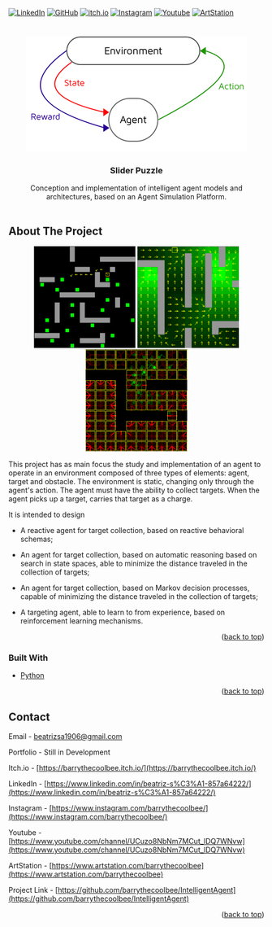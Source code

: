 <div id="top"></div>

[![LinkedIn][linkedin-shield]][linkedin-url]
[![GitHub][github-shield]][github-url]
[![itch.io][itch-shield]][itch-url]
[![Instagram][instagram-shield]][instagram-url]
[![Youtube][youtube-shield]][youtube-url]
[![ArtStation][artstation-shield]][artstation-url]

<!-- PROJECT LOGO -->
<br />
<div align="center">
  <a href="https://github.com/barrythecoolbee/IntelligentAgent">
    <img src="Screenshots/Markov.png" alt="Logo" >
  </a>

<h3 align="center">Slider Puzzle</h3>

  <p align="center">
    Conception and implementation of intelligent agent models and architectures, based on an Agent Simulation Platform.
    <br />
    <br />
  </p>
</div>




<!-- ABOUT THE PROJECT -->
## About The Project

<p align="center">
<img src="Screenshots/agentedeliberativo.png" alt="Logo" width="200" height="200" >
<img src="Screenshots/pdm.png" alt="Logo" width="200" height="200">
<img src="Screenshots/ref.png" alt="Logo" width="200" height="200">
</p>


This project has as main focus the study and implementation of an agent to operate in an environment composed of three types of elements: agent, target and obstacle.
The environment is static, changing only through the agent's action.
The agent must have the ability to collect targets.
When the agent picks up a target, carries that target as a charge.

It is intended to design

* A reactive agent for target collection, based on reactive behavioral schemas;

* An agent for target collection, based on automatic reasoning based on search in state spaces, able to minimize the distance traveled in the collection of targets;

* An agent for target collection, based on Markov decision processes, capable of minimizing the distance traveled in the collection of targets;

* A targeting agent, able to learn to from experience, based on reinforcement learning mechanisms.

<p align="right">(<a href="#top">back to top</a>)</p>



### Built With

* [Python](https://www.python.org/)

<p align="right">(<a href="#top">back to top</a>)</p>


<!-- CONTACT -->
## Contact

Email - beatrizsa1906@gmail.com

Portfolio - Still in Development

Itch.io - [https://barrythecoolbee.itch.io/](https://barrythecoolbee.itch.io/)

LinkedIn - [https://www.linkedin.com/in/beatriz-s%C3%A1-857a64222/](https://www.linkedin.com/in/beatriz-s%C3%A1-857a64222/)

Instagram - [https://www.instagram.com/barrythecoolbee/](https://www.instagram.com/barrythecoolbee/)

Youtube - [https://www.youtube.com/channel/UCuzo8NbNm7MCut_lDQ7WNvw](https://www.youtube.com/channel/UCuzo8NbNm7MCut_lDQ7WNvw)

ArtStation - [https://www.artstation.com/barrythecoolbee](https://www.artstation.com/barrythecoolbee)

Project Link - [https://github.com/barrythecoolbee/IntelligentAgent](https://github.com/barrythecoolbee/IntelligentAgent)

<p align="right">(<a href="#top">back to top</a>)</p>


[linkedin-shield]: https://img.shields.io/badge/-LinkedIn-black.svg?style=for-the-badge&logo=linkedin&colorB=555
[linkedin-url]: https://www.linkedin.com/in/beatriz-s%C3%A1-857a64222/
[github-shield]: https://img.shields.io/badge/-GitHub-black.svg?style=for-the-badge&logo=github&colorB=555
[github-url]: https://github.com/barrythecoolbee
[itch-shield]: https://img.shields.io/badge/-itch.io-black.svg?style=for-the-badge&logo=itch.io&colorB=555
[itch-url]: https://barrythecoolbee.itch.io/
[instagram-shield]: https://img.shields.io/badge/-Instagram-black.svg?style=for-the-badge&logo=instagram&colorB=555
[instagram-url]: https://www.instagram.com/barrythecoolbee/
[youtube-shield]: https://img.shields.io/badge/-Youtube-black.svg?style=for-the-badge&logo=youtube&colorB=555
[youtube-url]: https://www.youtube.com/channel/UCuzo8NbNm7MCut_lDQ7WNvw
[artstation-shield]: https://img.shields.io/badge/-ArtStation-black.svg?style=for-the-badge&logo=artstation&colorB=555
[artstation-url]: https://www.artstation.com/barrythecoolbee
